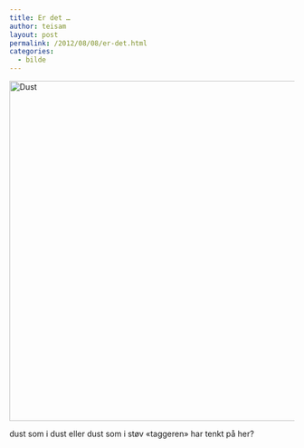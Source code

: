 ```yaml
---
title: Er det …
author: teisam
layout: post
permalink: /2012/08/08/er-det.html
categories:
  - bilde
---
```

<img src="/content/dust.jpg" alt="Dust" title="dust.jpg" border="0" width="598" height="600" />

dust som i dust eller dust som i støv &laquo;taggeren&raquo; har tenkt på her?